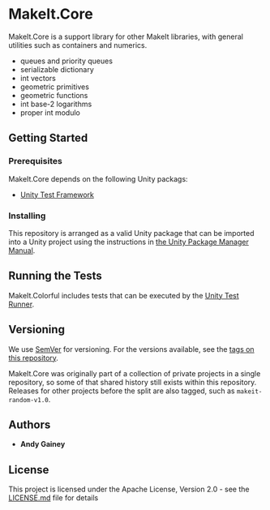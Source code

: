 # MakeIt.Core

MakeIt.Core is a support library for other MakeIt libraries, with general
utilities such as containers and numerics.
* queues and priority queues
* serializable dictionary
* int vectors
* geometric primitives
* geometric functions
* int base-2 logarithms
* proper int modulo

## Getting Started

### Prerequisites

MakeIt.Core depends on the following Unity packags:

* [Unity Test Framework](https://docs.unity3d.com/Packages/com.unity.test-framework@latest/)

### Installing

This repository is arranged as a valid Unity package that can be imported into a
Unity project using the instructions in [the Unity Package Manager Manual](https://docs.unity3d.com/Manual/upm-ui-giturl.html).

## Running the Tests

MakeIt.Colorful includes tests that can be executed by the [Unity Test Runner](https://docs.unity3d.com/2019.1/Documentation/Manual/testing-editortestsrunner.html).

## Versioning

We use [SemVer](http://semver.org/) for versioning. For the versions available, see the [tags on this repository](https://github.com/your/project/tags). 

MakeIt.Core was originally part of a collection of private projects in a
single repository, so some of that shared history still exists within this
repository. Releases for other projects before the split are also tagged, such
as `makeit-random-v1.0`.

## Authors

* **Andy Gainey**

## License

This project is licensed under the Apache License, Version 2.0 - see the [LICENSE.md](LICENSE.md) file for details
